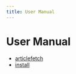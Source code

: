```yaml
---
title: User Manual
---
```


# User Manual

- [articlefetch](articlefetch.1.md)
- [install](INSTALL.md)
